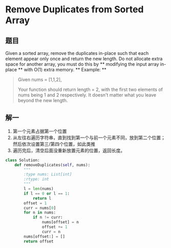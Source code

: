# Remove Duplicates from Sorted Array
## 题目
Given a sorted array, remove the duplicates in-place such that each element appear only once and return the new length.
Do not allocate extra space for another array, you must do this by ** modifying the input array in-place ** with O(1) extra memory.
** Example: **
> Given nums = [1,1,2],
> 
> Your function should return length = 2, with the first two elements of nums being 1 and 2 respectively.
> It doesn't matter what you leave beyond the new length.

## 解一
1. 第一个元素占据第一个位置
2. 从左往右遍历字符串，直到找到第一个与前一个元素不同，放到第二个位置；然后依次设置第三/第四个位置，如此类推
3. 遍历完后，清空后面没重新放置元素的位置，返回长度。

```python
class Solution:
    def removeDuplicates(self, nums):
        """
        :type nums: List[int]
        :rtype: int
        """
        l = len(nums)
        if l == 0 or l == 1:
            return l
        offset = 1
        curr = nums[0]
        for n in nums:
            if n != curr:
                nums[offset] = n
                offset += 1
                curr = n
        nums[offset:] = []
        return offset
```